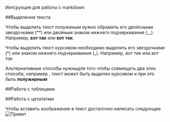 Интсрукция для работы с markdown

##Выделение текста

Чтобы выделить текст полужиным нужно обрамить его двойсными звездочками (**) или двойным знаком нижнего подчеркивания (__). Например, __вот так__ или **вот так**. 

Чтобы выделить текст курсивом необходимо выделить его звездочками (*) или знаком нижнего подчеркивания (_). Например, *вот так* или _вот так_

Альтернативные способы нужныдля того чтобы совмещать два этих способа, например , _текст может быть выделен курсивом и при это быть **полужирным**_  

##Работа с таблицами

##Работа с цитататми

Чтобы вставить изображение в текст достаточно написать следующее 
![Привет](Masha.jpg)
